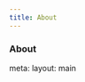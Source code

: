 ```yaml
---
title: About
---
```


<div class="text-center">
  <!-- You can use Vue components inside markdown -->
  <carbon-dicom-overlay class="text-4xl -mb-6 m-auto" />

  <h3>About</h3>
</div>


<ClientOnly>
  <BackgroundGalaxy />
</ClientOnly>

<route lang="yaml">
meta:
  layout: main
</route>